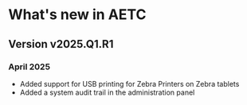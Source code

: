 # What's new in AETC

## Version v2025.Q1.R1
### April 2025

- Added support for USB printing for Zebra Printers on Zebra tablets
- Added a system audit trail in the administration panel